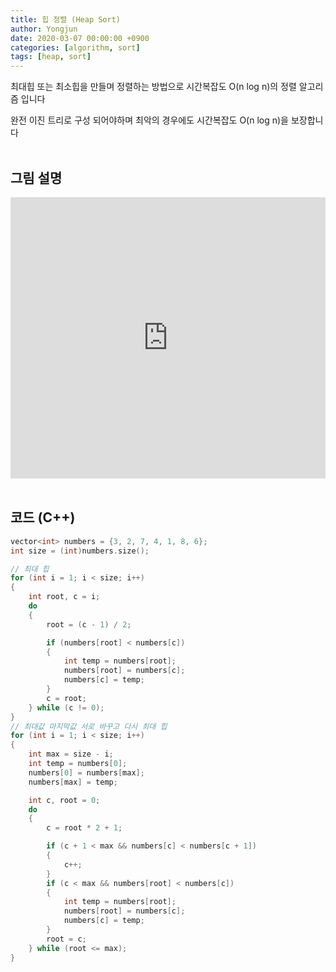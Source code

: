 ```yaml
---
title: 힙 정렬 (Heap Sort)
author: Yongjun
date: 2020-03-07 00:00:00 +0900
categories: [algorithm, sort]
tags: [heap, sort]
---
```


최대힙 또는 최소힙을 만들며 정렬하는 방법으로 시간복잡도 O(n log n)의 정렬 알고리즘 입니다  

완전 이진 트리로 구성 되어야하며 최악의 경우에도 시간복잡도 O(n log n)을 보장합니다  
<br>

## 그림 설명 
<style>
.responsive-wrap iframe{ max-width: 100%;}
</style>
<div class="responsive-wrap">
<iframe src="https://docs.google.com/presentation/d/e/2PACX-1vQQMmF20_L1Wt5am-yWlQVk8UrXMaFcnAs8ehxaXqjECSErkhnG0kd0kSd5HBiF7x49BS7pSmpX7kJ1/embed?start=false&loop=false&delayms=3000" frameborder="0" width="750" height="450" allowfullscreen="true" mozallowfullscreen="true" webkitallowfullscreen="true">
</iframe>
</div>
<br>

## 코드 (C++)
```c++
vector<int> numbers = {3, 2, 7, 4, 1, 8, 6};
int size = (int)numbers.size();

// 최대 힙
for (int i = 1; i < size; i++)
{
    int root, c = i;
    do
    {
        root = (c - 1) / 2;

        if (numbers[root] < numbers[c])
        {
            int temp = numbers[root];
            numbers[root] = numbers[c];
            numbers[c] = temp;
        }
        c = root;
    } while (c != 0);
}
// 최대값 마지막값 서로 바꾸고 다시 최대 힙
for (int i = 1; i < size; i++)
{
    int max = size - i;
    int temp = numbers[0];
    numbers[0] = numbers[max];
    numbers[max] = temp;

    int c, root = 0;
    do
    {
        c = root * 2 + 1;

        if (c + 1 < max && numbers[c] < numbers[c + 1])
        {
            c++;
        }
        if (c < max && numbers[root] < numbers[c])
        {
            int temp = numbers[root];
            numbers[root] = numbers[c];
            numbers[c] = temp;
        }
        root = c;
    } while (root <= max);
}
```
